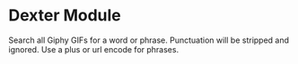 # Dexter Module
Search all Giphy GIFs for a word or phrase. Punctuation will be stripped and ignored. Use a plus or url encode for phrases.